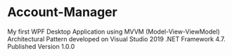 # Account-Manager
 My first WPF Desktop Application using MVVM (Model-View-ViewModel) Architectural Pattern developed on Visual Studio 2019 .NET Framework 4.7. Published Version 1.0.0
